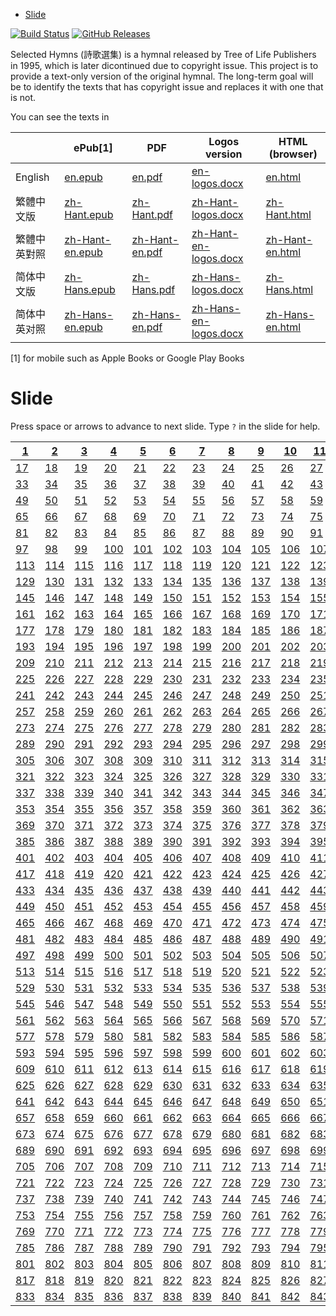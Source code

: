 <!--This README is auto-generated from `docs/README.md`. Do not edit this file directly.-->

-   [Slide](#slide)

[![Build
Status](https://travis-ci.org/ickc/selected-hymns.svg?branch=master)](https://travis-ci.org/ickc/selected-hymns)
[![GitHub
Releases](https://img.shields.io/github/tag/ickc/selected-hymns.svg?label=github+release)](https://github.com/ickc/selected-hymns/releases)

Selected Hymns (詩歌選集) is a hymnal released by Tree of Life
Publishers in 1995, which is later dicontinued due to copyright issue.
This project is to provide a text-only version of the original hymnal.
The long-term goal will be to identify the texts that has copyright
issue and replaces it with one that is not.

You can see the texts in

|              | ePub[1]                                                                                            | PDF                                                                                              | Logos version                                                                                                  | HTML (browser)                                                           |
|--------------|----------------------------------------------------------------------------------------------------|--------------------------------------------------------------------------------------------------|----------------------------------------------------------------------------------------------------------------|--------------------------------------------------------------------------|
| English      | [en.epub](https://github.com/ickc/selected-hymns/releases/download/v0.9.1/en.epub)                 | [en.pdf](https://github.com/ickc/selected-hymns/releases/download/v0.9.1/en.pdf)                 | [en-logos.docx](https://github.com/ickc/selected-hymns/releases/download/v0.9.1/en-logos.docx)                 | [en.html](https://ickc.github.io/selected-hymns/en.html)                 |
| 繁體中文版   | [zh-Hant.epub](https://github.com/ickc/selected-hymns/releases/download/v0.9.1/zh-Hant.epub)       | [zh-Hant.pdf](https://github.com/ickc/selected-hymns/releases/download/v0.9.1/zh-Hant.pdf)       | [zh-Hant-logos.docx](https://github.com/ickc/selected-hymns/releases/download/v0.9.1/zh-Hant-logos.docx)       | [zh-Hant.html](https://ickc.github.io/selected-hymns/zh-Hant.html)       |
| 繁體中英對照 | [zh-Hant-en.epub](https://github.com/ickc/selected-hymns/releases/download/v0.9.1/zh-Hant-en.epub) | [zh-Hant-en.pdf](https://github.com/ickc/selected-hymns/releases/download/v0.9.1/zh-Hant-en.pdf) | [zh-Hant-en-logos.docx](https://github.com/ickc/selected-hymns/releases/download/v0.9.1/zh-Hant-en-logos.docx) | [zh-Hant-en.html](https://ickc.github.io/selected-hymns/zh-Hant-en.html) |
| 简体中文版   | [zh-Hans.epub](https://github.com/ickc/selected-hymns/releases/download/v0.9.1/zh-Hans.epub)       | [zh-Hans.pdf](https://github.com/ickc/selected-hymns/releases/download/v0.9.1/zh-Hans.pdf)       | [zh-Hans-logos.docx](https://github.com/ickc/selected-hymns/releases/download/v0.9.1/zh-Hans-logos.docx)       | [zh-Hans.html](https://ickc.github.io/selected-hymns/zh-Hans.html)       |
| 简体中英对照 | [zh-Hans-en.epub](https://github.com/ickc/selected-hymns/releases/download/v0.9.1/zh-Hans-en.epub) | [zh-Hans-en.pdf](https://github.com/ickc/selected-hymns/releases/download/v0.9.1/zh-Hans-en.pdf) | [zh-Hans-en-logos.docx](https://github.com/ickc/selected-hymns/releases/download/v0.9.1/zh-Hans-en-logos.docx) | [zh-Hans-en.html](https://ickc.github.io/selected-hymns/zh-Hans-en.html) |

[1] for mobile such as Apple Books or Google Play Books

# Slide

Press space or arrows to advance to next slide. Type `?` in the slide
for help.

| [1](slide/1.html)     | [2](slide/2.html)     | [3](slide/3.html)     | [4](slide/4.html)     | [5](slide/5.html)     | [6](slide/6.html)     | [7](slide/7.html)     | [8](slide/8.html)     | [9](slide/9.html)     | [10](slide/10.html)   | [11](slide/11.html)   | [12](slide/12.html)   | [13](slide/13.html)   | [14](slide/14.html)   | [15](slide/15.html)   | [16](slide/16.html)   |
|-----------------------|-----------------------|-----------------------|-----------------------|-----------------------|-----------------------|-----------------------|-----------------------|-----------------------|-----------------------|-----------------------|-----------------------|-----------------------|-----------------------|-----------------------|-----------------------|
| [17](slide/17.html)   | [18](slide/18.html)   | [19](slide/19.html)   | [20](slide/20.html)   | [21](slide/21.html)   | [22](slide/22.html)   | [23](slide/23.html)   | [24](slide/24.html)   | [25](slide/25.html)   | [26](slide/26.html)   | [27](slide/27.html)   | [28](slide/28.html)   | [29](slide/29.html)   | [30](slide/30.html)   | [31](slide/31.html)   | [32](slide/32.html)   |
| [33](slide/33.html)   | [34](slide/34.html)   | [35](slide/35.html)   | [36](slide/36.html)   | [37](slide/37.html)   | [38](slide/38.html)   | [39](slide/39.html)   | [40](slide/40.html)   | [41](slide/41.html)   | [42](slide/42.html)   | [43](slide/43.html)   | [44](slide/44.html)   | [45](slide/45.html)   | [46](slide/46.html)   | [47](slide/47.html)   | [48](slide/48.html)   |
| [49](slide/49.html)   | [50](slide/50.html)   | [51](slide/51.html)   | [52](slide/52.html)   | [53](slide/53.html)   | [54](slide/54.html)   | [55](slide/55.html)   | [56](slide/56.html)   | [57](slide/57.html)   | [58](slide/58.html)   | [59](slide/59.html)   | [60](slide/60.html)   | [61](slide/61.html)   | [62](slide/62.html)   | [63](slide/63.html)   | [64](slide/64.html)   |
| [65](slide/65.html)   | [66](slide/66.html)   | [67](slide/67.html)   | [68](slide/68.html)   | [69](slide/69.html)   | [70](slide/70.html)   | [71](slide/71.html)   | [72](slide/72.html)   | [73](slide/73.html)   | [74](slide/74.html)   | [75](slide/75.html)   | [76](slide/76.html)   | [77](slide/77.html)   | [78](slide/78.html)   | [79](slide/79.html)   | [80](slide/80.html)   |
| [81](slide/81.html)   | [82](slide/82.html)   | [83](slide/83.html)   | [84](slide/84.html)   | [85](slide/85.html)   | [86](slide/86.html)   | [87](slide/87.html)   | [88](slide/88.html)   | [89](slide/89.html)   | [90](slide/90.html)   | [91](slide/91.html)   | [92](slide/92.html)   | [93](slide/93.html)   | [94](slide/94.html)   | [95](slide/95.html)   | [96](slide/96.html)   |
| [97](slide/97.html)   | [98](slide/98.html)   | [99](slide/99.html)   | [100](slide/100.html) | [101](slide/101.html) | [102](slide/102.html) | [103](slide/103.html) | [104](slide/104.html) | [105](slide/105.html) | [106](slide/106.html) | [107](slide/107.html) | [108](slide/108.html) | [109](slide/109.html) | [110](slide/110.html) | [111](slide/111.html) | [112](slide/112.html) |
| [113](slide/113.html) | [114](slide/114.html) | [115](slide/115.html) | [116](slide/116.html) | [117](slide/117.html) | [118](slide/118.html) | [119](slide/119.html) | [120](slide/120.html) | [121](slide/121.html) | [122](slide/122.html) | [123](slide/123.html) | [124](slide/124.html) | [125](slide/125.html) | [126](slide/126.html) | [127](slide/127.html) | [128](slide/128.html) |
| [129](slide/129.html) | [130](slide/130.html) | [131](slide/131.html) | [132](slide/132.html) | [133](slide/133.html) | [134](slide/134.html) | [135](slide/135.html) | [136](slide/136.html) | [137](slide/137.html) | [138](slide/138.html) | [139](slide/139.html) | [140](slide/140.html) | [141](slide/141.html) | [142](slide/142.html) | [143](slide/143.html) | [144](slide/144.html) |
| [145](slide/145.html) | [146](slide/146.html) | [147](slide/147.html) | [148](slide/148.html) | [149](slide/149.html) | [150](slide/150.html) | [151](slide/151.html) | [152](slide/152.html) | [153](slide/153.html) | [154](slide/154.html) | [155](slide/155.html) | [156](slide/156.html) | [157](slide/157.html) | [158](slide/158.html) | [159](slide/159.html) | [160](slide/160.html) |
| [161](slide/161.html) | [162](slide/162.html) | [163](slide/163.html) | [164](slide/164.html) | [165](slide/165.html) | [166](slide/166.html) | [167](slide/167.html) | [168](slide/168.html) | [169](slide/169.html) | [170](slide/170.html) | [171](slide/171.html) | [172](slide/172.html) | [173](slide/173.html) | [174](slide/174.html) | [175](slide/175.html) | [176](slide/176.html) |
| [177](slide/177.html) | [178](slide/178.html) | [179](slide/179.html) | [180](slide/180.html) | [181](slide/181.html) | [182](slide/182.html) | [183](slide/183.html) | [184](slide/184.html) | [185](slide/185.html) | [186](slide/186.html) | [187](slide/187.html) | [188](slide/188.html) | [189](slide/189.html) | [190](slide/190.html) | [191](slide/191.html) | [192](slide/192.html) |
| [193](slide/193.html) | [194](slide/194.html) | [195](slide/195.html) | [196](slide/196.html) | [197](slide/197.html) | [198](slide/198.html) | [199](slide/199.html) | [200](slide/200.html) | [201](slide/201.html) | [202](slide/202.html) | [203](slide/203.html) | [204](slide/204.html) | [205](slide/205.html) | [206](slide/206.html) | [207](slide/207.html) | [208](slide/208.html) |
| [209](slide/209.html) | [210](slide/210.html) | [211](slide/211.html) | [212](slide/212.html) | [213](slide/213.html) | [214](slide/214.html) | [215](slide/215.html) | [216](slide/216.html) | [217](slide/217.html) | [218](slide/218.html) | [219](slide/219.html) | [220](slide/220.html) | [221](slide/221.html) | [222](slide/222.html) | [223](slide/223.html) | [224](slide/224.html) |
| [225](slide/225.html) | [226](slide/226.html) | [227](slide/227.html) | [228](slide/228.html) | [229](slide/229.html) | [230](slide/230.html) | [231](slide/231.html) | [232](slide/232.html) | [233](slide/233.html) | [234](slide/234.html) | [235](slide/235.html) | [236](slide/236.html) | [237](slide/237.html) | [238](slide/238.html) | [239](slide/239.html) | [240](slide/240.html) |
| [241](slide/241.html) | [242](slide/242.html) | [243](slide/243.html) | [244](slide/244.html) | [245](slide/245.html) | [246](slide/246.html) | [247](slide/247.html) | [248](slide/248.html) | [249](slide/249.html) | [250](slide/250.html) | [251](slide/251.html) | [252](slide/252.html) | [253](slide/253.html) | [254](slide/254.html) | [255](slide/255.html) | [256](slide/256.html) |
| [257](slide/257.html) | [258](slide/258.html) | [259](slide/259.html) | [260](slide/260.html) | [261](slide/261.html) | [262](slide/262.html) | [263](slide/263.html) | [264](slide/264.html) | [265](slide/265.html) | [266](slide/266.html) | [267](slide/267.html) | [268](slide/268.html) | [269](slide/269.html) | [270](slide/270.html) | [271](slide/271.html) | [272](slide/272.html) |
| [273](slide/273.html) | [274](slide/274.html) | [275](slide/275.html) | [276](slide/276.html) | [277](slide/277.html) | [278](slide/278.html) | [279](slide/279.html) | [280](slide/280.html) | [281](slide/281.html) | [282](slide/282.html) | [283](slide/283.html) | [284](slide/284.html) | [285](slide/285.html) | [286](slide/286.html) | [287](slide/287.html) | [288](slide/288.html) |
| [289](slide/289.html) | [290](slide/290.html) | [291](slide/291.html) | [292](slide/292.html) | [293](slide/293.html) | [294](slide/294.html) | [295](slide/295.html) | [296](slide/296.html) | [297](slide/297.html) | [298](slide/298.html) | [299](slide/299.html) | [300](slide/300.html) | [301](slide/301.html) | [302](slide/302.html) | [303](slide/303.html) | [304](slide/304.html) |
| [305](slide/305.html) | [306](slide/306.html) | [307](slide/307.html) | [308](slide/308.html) | [309](slide/309.html) | [310](slide/310.html) | [311](slide/311.html) | [312](slide/312.html) | [313](slide/313.html) | [314](slide/314.html) | [315](slide/315.html) | [316](slide/316.html) | [317](slide/317.html) | [318](slide/318.html) | [319](slide/319.html) | [320](slide/320.html) |
| [321](slide/321.html) | [322](slide/322.html) | [323](slide/323.html) | [324](slide/324.html) | [325](slide/325.html) | [326](slide/326.html) | [327](slide/327.html) | [328](slide/328.html) | [329](slide/329.html) | [330](slide/330.html) | [331](slide/331.html) | [332](slide/332.html) | [333](slide/333.html) | [334](slide/334.html) | [335](slide/335.html) | [336](slide/336.html) |
| [337](slide/337.html) | [338](slide/338.html) | [339](slide/339.html) | [340](slide/340.html) | [341](slide/341.html) | [342](slide/342.html) | [343](slide/343.html) | [344](slide/344.html) | [345](slide/345.html) | [346](slide/346.html) | [347](slide/347.html) | [348](slide/348.html) | [349](slide/349.html) | [350](slide/350.html) | [351](slide/351.html) | [352](slide/352.html) |
| [353](slide/353.html) | [354](slide/354.html) | [355](slide/355.html) | [356](slide/356.html) | [357](slide/357.html) | [358](slide/358.html) | [359](slide/359.html) | [360](slide/360.html) | [361](slide/361.html) | [362](slide/362.html) | [363](slide/363.html) | [364](slide/364.html) | [365](slide/365.html) | [366](slide/366.html) | [367](slide/367.html) | [368](slide/368.html) |
| [369](slide/369.html) | [370](slide/370.html) | [371](slide/371.html) | [372](slide/372.html) | [373](slide/373.html) | [374](slide/374.html) | [375](slide/375.html) | [376](slide/376.html) | [377](slide/377.html) | [378](slide/378.html) | [379](slide/379.html) | [380](slide/380.html) | [381](slide/381.html) | [382](slide/382.html) | [383](slide/383.html) | [384](slide/384.html) |
| [385](slide/385.html) | [386](slide/386.html) | [387](slide/387.html) | [388](slide/388.html) | [389](slide/389.html) | [390](slide/390.html) | [391](slide/391.html) | [392](slide/392.html) | [393](slide/393.html) | [394](slide/394.html) | [395](slide/395.html) | [396](slide/396.html) | [397](slide/397.html) | [398](slide/398.html) | [399](slide/399.html) | [400](slide/400.html) |
| [401](slide/401.html) | [402](slide/402.html) | [403](slide/403.html) | [404](slide/404.html) | [405](slide/405.html) | [406](slide/406.html) | [407](slide/407.html) | [408](slide/408.html) | [409](slide/409.html) | [410](slide/410.html) | [411](slide/411.html) | [412](slide/412.html) | [413](slide/413.html) | [414](slide/414.html) | [415](slide/415.html) | [416](slide/416.html) |
| [417](slide/417.html) | [418](slide/418.html) | [419](slide/419.html) | [420](slide/420.html) | [421](slide/421.html) | [422](slide/422.html) | [423](slide/423.html) | [424](slide/424.html) | [425](slide/425.html) | [426](slide/426.html) | [427](slide/427.html) | [428](slide/428.html) | [429](slide/429.html) | [430](slide/430.html) | [431](slide/431.html) | [432](slide/432.html) |
| [433](slide/433.html) | [434](slide/434.html) | [435](slide/435.html) | [436](slide/436.html) | [437](slide/437.html) | [438](slide/438.html) | [439](slide/439.html) | [440](slide/440.html) | [441](slide/441.html) | [442](slide/442.html) | [443](slide/443.html) | [444](slide/444.html) | [445](slide/445.html) | [446](slide/446.html) | [447](slide/447.html) | [448](slide/448.html) |
| [449](slide/449.html) | [450](slide/450.html) | [451](slide/451.html) | [452](slide/452.html) | [453](slide/453.html) | [454](slide/454.html) | [455](slide/455.html) | [456](slide/456.html) | [457](slide/457.html) | [458](slide/458.html) | [459](slide/459.html) | [460](slide/460.html) | [461](slide/461.html) | [462](slide/462.html) | [463](slide/463.html) | [464](slide/464.html) |
| [465](slide/465.html) | [466](slide/466.html) | [467](slide/467.html) | [468](slide/468.html) | [469](slide/469.html) | [470](slide/470.html) | [471](slide/471.html) | [472](slide/472.html) | [473](slide/473.html) | [474](slide/474.html) | [475](slide/475.html) | [476](slide/476.html) | [477](slide/477.html) | [478](slide/478.html) | [479](slide/479.html) | [480](slide/480.html) |
| [481](slide/481.html) | [482](slide/482.html) | [483](slide/483.html) | [484](slide/484.html) | [485](slide/485.html) | [486](slide/486.html) | [487](slide/487.html) | [488](slide/488.html) | [489](slide/489.html) | [490](slide/490.html) | [491](slide/491.html) | [492](slide/492.html) | [493](slide/493.html) | [494](slide/494.html) | [495](slide/495.html) | [496](slide/496.html) |
| [497](slide/497.html) | [498](slide/498.html) | [499](slide/499.html) | [500](slide/500.html) | [501](slide/501.html) | [502](slide/502.html) | [503](slide/503.html) | [504](slide/504.html) | [505](slide/505.html) | [506](slide/506.html) | [507](slide/507.html) | [508](slide/508.html) | [509](slide/509.html) | [510](slide/510.html) | [511](slide/511.html) | [512](slide/512.html) |
| [513](slide/513.html) | [514](slide/514.html) | [515](slide/515.html) | [516](slide/516.html) | [517](slide/517.html) | [518](slide/518.html) | [519](slide/519.html) | [520](slide/520.html) | [521](slide/521.html) | [522](slide/522.html) | [523](slide/523.html) | [524](slide/524.html) | [525](slide/525.html) | [526](slide/526.html) | [527](slide/527.html) | [528](slide/528.html) |
| [529](slide/529.html) | [530](slide/530.html) | [531](slide/531.html) | [532](slide/532.html) | [533](slide/533.html) | [534](slide/534.html) | [535](slide/535.html) | [536](slide/536.html) | [537](slide/537.html) | [538](slide/538.html) | [539](slide/539.html) | [540](slide/540.html) | [541](slide/541.html) | [542](slide/542.html) | [543](slide/543.html) | [544](slide/544.html) |
| [545](slide/545.html) | [546](slide/546.html) | [547](slide/547.html) | [548](slide/548.html) | [549](slide/549.html) | [550](slide/550.html) | [551](slide/551.html) | [552](slide/552.html) | [553](slide/553.html) | [554](slide/554.html) | [555](slide/555.html) | [556](slide/556.html) | [557](slide/557.html) | [558](slide/558.html) | [559](slide/559.html) | [560](slide/560.html) |
| [561](slide/561.html) | [562](slide/562.html) | [563](slide/563.html) | [564](slide/564.html) | [565](slide/565.html) | [566](slide/566.html) | [567](slide/567.html) | [568](slide/568.html) | [569](slide/569.html) | [570](slide/570.html) | [571](slide/571.html) | [572](slide/572.html) | [573](slide/573.html) | [574](slide/574.html) | [575](slide/575.html) | [576](slide/576.html) |
| [577](slide/577.html) | [578](slide/578.html) | [579](slide/579.html) | [580](slide/580.html) | [581](slide/581.html) | [582](slide/582.html) | [583](slide/583.html) | [584](slide/584.html) | [585](slide/585.html) | [586](slide/586.html) | [587](slide/587.html) | [588](slide/588.html) | [589](slide/589.html) | [590](slide/590.html) | [591](slide/591.html) | [592](slide/592.html) |
| [593](slide/593.html) | [594](slide/594.html) | [595](slide/595.html) | [596](slide/596.html) | [597](slide/597.html) | [598](slide/598.html) | [599](slide/599.html) | [600](slide/600.html) | [601](slide/601.html) | [602](slide/602.html) | [603](slide/603.html) | [604](slide/604.html) | [605](slide/605.html) | [606](slide/606.html) | [607](slide/607.html) | [608](slide/608.html) |
| [609](slide/609.html) | [610](slide/610.html) | [611](slide/611.html) | [612](slide/612.html) | [613](slide/613.html) | [614](slide/614.html) | [615](slide/615.html) | [616](slide/616.html) | [617](slide/617.html) | [618](slide/618.html) | [619](slide/619.html) | [620](slide/620.html) | [621](slide/621.html) | [622](slide/622.html) | [623](slide/623.html) | [624](slide/624.html) |
| [625](slide/625.html) | [626](slide/626.html) | [627](slide/627.html) | [628](slide/628.html) | [629](slide/629.html) | [630](slide/630.html) | [631](slide/631.html) | [632](slide/632.html) | [633](slide/633.html) | [634](slide/634.html) | [635](slide/635.html) | [636](slide/636.html) | [637](slide/637.html) | [638](slide/638.html) | [639](slide/639.html) | [640](slide/640.html) |
| [641](slide/641.html) | [642](slide/642.html) | [643](slide/643.html) | [644](slide/644.html) | [645](slide/645.html) | [646](slide/646.html) | [647](slide/647.html) | [648](slide/648.html) | [649](slide/649.html) | [650](slide/650.html) | [651](slide/651.html) | [652](slide/652.html) | [653](slide/653.html) | [654](slide/654.html) | [655](slide/655.html) | [656](slide/656.html) |
| [657](slide/657.html) | [658](slide/658.html) | [659](slide/659.html) | [660](slide/660.html) | [661](slide/661.html) | [662](slide/662.html) | [663](slide/663.html) | [664](slide/664.html) | [665](slide/665.html) | [666](slide/666.html) | [667](slide/667.html) | [668](slide/668.html) | [669](slide/669.html) | [670](slide/670.html) | [671](slide/671.html) | [672](slide/672.html) |
| [673](slide/673.html) | [674](slide/674.html) | [675](slide/675.html) | [676](slide/676.html) | [677](slide/677.html) | [678](slide/678.html) | [679](slide/679.html) | [680](slide/680.html) | [681](slide/681.html) | [682](slide/682.html) | [683](slide/683.html) | [684](slide/684.html) | [685](slide/685.html) | [686](slide/686.html) | [687](slide/687.html) | [688](slide/688.html) |
| [689](slide/689.html) | [690](slide/690.html) | [691](slide/691.html) | [692](slide/692.html) | [693](slide/693.html) | [694](slide/694.html) | [695](slide/695.html) | [696](slide/696.html) | [697](slide/697.html) | [698](slide/698.html) | [699](slide/699.html) | [700](slide/700.html) | [701](slide/701.html) | [702](slide/702.html) | [703](slide/703.html) | [704](slide/704.html) |
| [705](slide/705.html) | [706](slide/706.html) | [707](slide/707.html) | [708](slide/708.html) | [709](slide/709.html) | [710](slide/710.html) | [711](slide/711.html) | [712](slide/712.html) | [713](slide/713.html) | [714](slide/714.html) | [715](slide/715.html) | [716](slide/716.html) | [717](slide/717.html) | [718](slide/718.html) | [719](slide/719.html) | [720](slide/720.html) |
| [721](slide/721.html) | [722](slide/722.html) | [723](slide/723.html) | [724](slide/724.html) | [725](slide/725.html) | [726](slide/726.html) | [727](slide/727.html) | [728](slide/728.html) | [729](slide/729.html) | [730](slide/730.html) | [731](slide/731.html) | [732](slide/732.html) | [733](slide/733.html) | [734](slide/734.html) | [735](slide/735.html) | [736](slide/736.html) |
| [737](slide/737.html) | [738](slide/738.html) | [739](slide/739.html) | [740](slide/740.html) | [741](slide/741.html) | [742](slide/742.html) | [743](slide/743.html) | [744](slide/744.html) | [745](slide/745.html) | [746](slide/746.html) | [747](slide/747.html) | [748](slide/748.html) | [749](slide/749.html) | [750](slide/750.html) | [751](slide/751.html) | [752](slide/752.html) |
| [753](slide/753.html) | [754](slide/754.html) | [755](slide/755.html) | [756](slide/756.html) | [757](slide/757.html) | [758](slide/758.html) | [759](slide/759.html) | [760](slide/760.html) | [761](slide/761.html) | [762](slide/762.html) | [763](slide/763.html) | [764](slide/764.html) | [765](slide/765.html) | [766](slide/766.html) | [767](slide/767.html) | [768](slide/768.html) |
| [769](slide/769.html) | [770](slide/770.html) | [771](slide/771.html) | [772](slide/772.html) | [773](slide/773.html) | [774](slide/774.html) | [775](slide/775.html) | [776](slide/776.html) | [777](slide/777.html) | [778](slide/778.html) | [779](slide/779.html) | [780](slide/780.html) | [781](slide/781.html) | [782](slide/782.html) | [783](slide/783.html) | [784](slide/784.html) |
| [785](slide/785.html) | [786](slide/786.html) | [787](slide/787.html) | [788](slide/788.html) | [789](slide/789.html) | [790](slide/790.html) | [791](slide/791.html) | [792](slide/792.html) | [793](slide/793.html) | [794](slide/794.html) | [795](slide/795.html) | [796](slide/796.html) | [797](slide/797.html) | [798](slide/798.html) | [799](slide/799.html) | [800](slide/800.html) |
| [801](slide/801.html) | [802](slide/802.html) | [803](slide/803.html) | [804](slide/804.html) | [805](slide/805.html) | [806](slide/806.html) | [807](slide/807.html) | [808](slide/808.html) | [809](slide/809.html) | [810](slide/810.html) | [811](slide/811.html) | [812](slide/812.html) | [813](slide/813.html) | [814](slide/814.html) | [815](slide/815.html) | [816](slide/816.html) |
| [817](slide/817.html) | [818](slide/818.html) | [819](slide/819.html) | [820](slide/820.html) | [821](slide/821.html) | [822](slide/822.html) | [823](slide/823.html) | [824](slide/824.html) | [825](slide/825.html) | [826](slide/826.html) | [827](slide/827.html) | [828](slide/828.html) | [829](slide/829.html) | [830](slide/830.html) | [831](slide/831.html) | [832](slide/832.html) |
| [833](slide/833.html) | [834](slide/834.html) | [835](slide/835.html) | [836](slide/836.html) | [837](slide/837.html) | [838](slide/838.html) | [839](slide/839.html) | [840](slide/840.html) | [841](slide/841.html) | [842](slide/842.html) | [843](slide/843.html) | [844](slide/844.html) | [845](slide/845.html) | [846](slide/846.html) | [847](slide/847.html) | [848](slide/848.html) |
